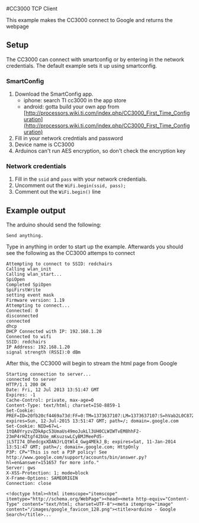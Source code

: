#CC3000 TCP Client

This example makes the CC3000 connect to Google and returns the webpage

## Setup

The CC3000 can connect with smartconfig or by entering in the network credentials. The default example sets it up using smartconfig.

### SmartConfig

1. Download the SmartConfig app. 
	* iphone: search TI cc3000 in the app store
	* android: gotta build your own app from [http://processors.wiki.ti.com/index.php/CC3000_First_Time_Configuration](http://processors.wiki.ti.com/index.php/CC3000_First_Time_Configuration)
2. Fill in your network credntials and password
3. Device name is CC3000
4. Arduinos can't run AES encryption, so don't check the encryption key

### Network credentials

1. Fill in the `ssid` and `pass` with your network credentials.
2. Uncomment out the `WiFi.begin(ssid, pass);`
3. Comment out the `WiFi.begin()` line

## Example output

The arduino should send the following:

```
Send anything.
```

Type in anything in order to start up the example. Afterwards you should see the following as the CC3000 attemps to connect

```
Attempting to connect to SSID: redchairs
Calling wlan_init
Calling wlan_start...
SpiOpen
Completed SpiOpen
SpiFirstWrite
setting event mask
Firmware version: 1.19
Attempting to connect...
Connected: 0
disconnected
connected
dhcp
DHCP Connected with IP: 192.168.1.20
Connected to wifi
SSID: redchairs
IP Address: 192.168.1.20
signal strength (RSSI):0 dBm
```

After this, the CC3000 will begin to stream the html page from Google

```
Starting connection to server...
connected to server
HTTP/1.1 200 OK
Date: Fri, 12 Jul 2013 13:51:47 GMT
Expires: -1
Cache-Control: private, max-age=0
Content-Type: text/html; charset=ISO-8859-1
Set-Cookie: PREF=ID=20fb20cf4469a73d:FF=0:TM=1373637107:LM=1373637107:S=hVab2L0C87ZeLavo; expires=Sun, 12-Jul-2015 13:51:47 GMT; path=/; domain=.google.com
Set-Cookie: NID=67=L-1tQA0YryzvZDkApc53UmaUs49moJukLl3UH0CLWIWTvEM8hhF2-23mP4rHZtgf42bUe_mKsuzswLCyBMJMeePd5-jL5TI74_DhedcgxXDANJrLQtWl4_Gwg4MEkJ_B; expires=Sat, 11-Jan-2014 13:51:47 GMT; path=/; domain=.google.com; HttpOnly
P3P: CP="This is not a P3P policy! See http://www.google.com/support/accounts/bin/answer.py?hl=en&answer=151657 for more info."
Server: gws
X-XSS-Protection: 1; mode=block
X-Frame-Options: SAMEORIGIN
Connection: close

<!doctype html><html itemscope="itemscope" itemtype="http://schema.org/WebPage"><head><meta http-equiv="Content-Type" content="text/html; charset=UTF-8"><meta itemprop="image" content="/images/google_favicon_128.png"><title>arduino - Google Search</title>...
```